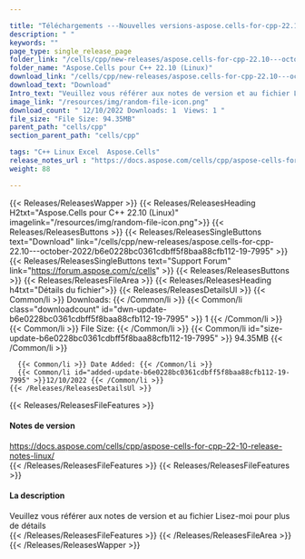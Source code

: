 ```yaml
---

title: "Téléchargements ---Nouvelles versions-aspose.cells-for-cpp-22.10---octobre-2022"
description: " "
keywords: ""
page_type: single_release_page
folder_link: "/cells/cpp/new-releases/aspose.cells-for-cpp-22.10---october-2022/"
folder_name: "Aspose.Cells pour C++ 22.10 (Linux)"
download_link: "/cells/cpp/new-releases/aspose.cells-for-cpp-22.10---october-2022/b6e0228bc0361cdbff5f8baa88cfb112-19-7995"
download_text: "Download"
Intro_text: "Veuillez vous référer aux notes de version et au fichier Lisez-moi pour plus de détails"
image_link: "/resources/img/random-file-icon.png"
download_count: " 12/10/2022 Downloads: 1  Views: 1 "
file_size: "File Size: 94.35MB"
parent_path: "cells/cpp"
section_parent_path: "cells/cpp"

tags: "C++ Linux Excel  Aspose.Cells"
release_notes_url : "https://docs.aspose.com/cells/cpp/aspose-cells-for-cpp-22-10-release-notes-linux/"
weight: 88

---
```


{{< Releases/ReleasesWapper >}}
  {{< Releases/ReleasesHeading H2txt="Aspose.Cells pour C++ 22.10 (Linux)" imagelink="/resources/img/random-file-icon.png">}}
  {{< Releases/ReleasesButtons >}}
    {{< Releases/ReleasesSingleButtons text="Download" link="/cells/cpp/new-releases/aspose.cells-for-cpp-22.10---october-2022/b6e0228bc0361cdbff5f8baa88cfb112-19-7995" >}}
    {{< Releases/ReleasesSingleButtons text="Support Forum" link="https://forum.aspose.com/c/cells" >}}
  {{< Releases/ReleasesButtons >}}
  {{< Releases/ReleasesFileArea >}}
    {{< Releases/ReleasesHeading h4txt="Détails du fichier">}}
    {{< Releases/ReleasesDetailsUl >}}
      {{< Common/li >}} Downloads: {{< /Common/li >}}
      {{< Common/li class="downloadcount" id="dwn-update-b6e0228bc0361cdbff5f8baa88cfb112-19-7995" >}} 1 {{< /Common/li >}}
      {{< Common/li >}} File Size: {{< /Common/li >}}
      {{< Common/li id="size-update-b6e0228bc0361cdbff5f8baa88cfb112-19-7995" >}} 94.35MB {{< /Common/li >}}

      {{< Common/li >}} Date Added: {{< /Common/li >}}
      {{< Common/li id="added-update-b6e0228bc0361cdbff5f8baa88cfb112-19-7995" >}}12/10/2022 {{< /Common/li >}}
    {{< /Releases/ReleasesDetailsUl >}}

  {{< Releases/ReleasesFileFeatures >}}
      <h4>Notes de version</h4><div> <a href='https://docs.aspose.com/cells/cpp/aspose-cells-for-cpp-22-10-release-notes-linux/'>https://docs.aspose.com/cells/cpp/aspose-cells-for-cpp-22-10-release-notes-linux/</a></div>
  {{< /Releases/ReleasesFileFeatures >}}
  {{< Releases/ReleasesFileFeatures >}}
      <h4>La description</h4><div class="HTMLDescription"> Veuillez vous référer aux notes de version et au fichier Lisez-moi pour plus de détails</div>
  {{< /Releases/ReleasesFileFeatures >}}
 {{< /Releases/ReleasesFileArea >}}
{{< /Releases/ReleasesWapper >}}



